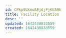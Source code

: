 ```yaml
---
id: CPkp9LKmwAEjdjFjKUA9k
title: Facility Location
desc: ''
updated: 1642438833559
created: 1642438833559
---
```


